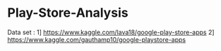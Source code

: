 # Play-Store-Analysis

Data set : 1] https://www.kaggle.com/lava18/google-play-store-apps
           2] https://www.kaggle.com/gauthamp10/google-playstore-apps
